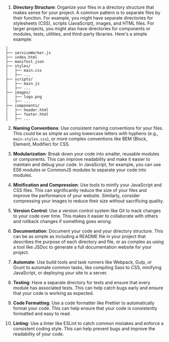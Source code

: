 
1. **Directory Structure**: Organize your files in a directory structure that makes sense for your project. A common pattern is to separate files by their function. For example, you might have separate directories for stylesheets (CSS), scripts (JavaScript), images, and HTML files. For larger projects, you might also have directories for components or modules, tests, utilities, and third-party libraries. Here's a simple example:

```
│
├── serviceWorker.js
├── index.html
├── manifest.json
├── styles/
│   ├── main.css
│   ├── ...
├── scripts/
│   ├── main.js
│   ├── ...
├── images/
│   ├── logo.png
│   ├── ...
├── components/
│   ├── header.html
│   ├── footer.html
│   ├── ...
```

2. **Naming Conventions**: Use consistent naming conventions for your files. This could be as simple as using lowercase letters with hyphens (e.g., `main-styles.css`), or more complex conventions like BEM (Block, Element, Modifier) for CSS. 

3. **Modularization**: Break down your code into smaller, reusable modules or components. This can improve readability and make it easier to maintain and debug your code. In JavaScript, for example, you can use ES6 modules or CommonJS modules to separate your code into modules. 

4. **Minification and Compression**: Use tools to minify your JavaScript and CSS files. This can significantly reduce the size of your files and improve the performance of your website. Similarly, consider compressing your images to reduce their size without sacrificing quality.

5. **Version Control**: Use a version control system like Git to track changes to your code over time. This makes it easier to collaborate with others and rollback changes if something goes wrong.

6. **Documentation**: Document your code and your directory structure. This can be as simple as including a README file in your project that describes the purpose of each directory and file, or as complex as using a tool like JSDoc to generate a full documentation website for your project.

7. **Automate**: Use build tools and task runners like Webpack, Gulp, or Grunt to automate common tasks, like compiling Sass to CSS, minifying JavaScript, or deploying your site to a server. 

8. **Testing**: Have a separate directory for tests and ensure that every module has associated tests. This can help catch bugs early and ensure that your code is working as expected.

9. **Code Formatting**: Use a code formatter like Prettier to automatically format your code. This can help ensure that your code is consistently formatted and easy to read.

10. **Linting**: Use a linter like ESLint to catch common mistakes and enforce a consistent coding style. This can help prevent bugs and improve the readability of your code.
